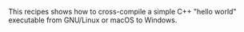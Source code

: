 This recipes shows how to cross-compile a simple C++ "hello world" executable from
GNU/Linux or macOS to Windows.
